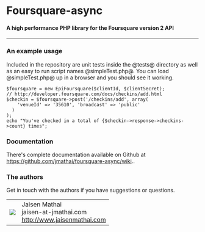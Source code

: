 Foursquare-async
=======================
#### A high performance PHP library for the Foursquare version 2 API

----------------------------------------

### An example usage

Included in the repository are unit tests inside the @tests@ directory as well as an easy to run script names @simpleTest.php@. You can load @simpleTest.php@ up in a browser and you should see it working.

    $foursquare = new EpiFoursquare($clientId, $clientSecret);
    // http://developer.foursquare.com/docs/checkins/add.html
    $checkin = $foursquare->post('/checkins/add', array(
        'venueId' => '35610', 'broadcast' => 'public'
      )
    );
    echo "You've checked in a total of {$checkin->response->checkins->count} times";


### Documentation

There's complete documentation available on Github at https://github.com/jmathai/foursquare-async/wiki..

### The authors

Get in touch with the authors if you have suggestions or questions.
<table>
  <tr>
    <td><img src="http://www.gravatar.com/avatar/e4d1f099d40e3b453be3355349b90457?s=60"></td><td valign="middle">Jaisen Mathai<br>jaisen-at-jmathai.com<br><a href="http://www.jaisenmathai.com">http://www.jaisenmathai.com</a></td>
  </tr>
</table>

